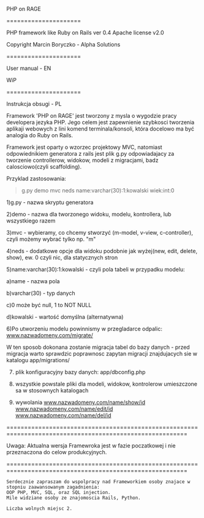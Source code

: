 PHP on RAGE

=====================

PHP framework like Ruby on Rails ver 0.4
Apache license v2.0

Copyright Marcin Boryczko - Alpha Solutions

=====================

User manual - EN

WiP

=====================

Instrukcja obsugi - PL

Framework 'PHP on RAGE' jest tworzony z mysla o wygodzie pracy developera jezyka PHP.
Jego celem jest zapewnienie szybkosci tworzenia aplikaji webowych z lini komend terminala/konsoli,
która docelowo ma być analogia do Ruby on Rails.

Framework jest oparty o wzorzec projektowy MVC, natomiast odpowiednikiem generatora z rails jest plik
g.py odpowiadajacy za tworzenie controllerow, widokow, modeli z migracjami, badz calosciowo(czyli scaffolding).

Przyklad zastosowania:

> g.py  demo  mvc  neds  name:varchar(30):1:kowalski  wiek:int:0

1)g.py - nazwa skryptu generatora

2)demo - nazwa dla tworzonego widoku, modelu, kontrollera, lub wszystkiego razem

3)mvc - wybieramy, co chcemy stworzyć (m-model, v-view, c-controller), czyli możemy wybrać tylko np. "m"

4)neds - dodatkowe opcje dla widoku podobnie jak wyżej(new, edit, delete, show), ew. 0 czyli nic, dla statycznych stron

5)name:varchar(30):1:kowalski  - czyli pola tabeli w przypadku modelu:

  a)name - nazwa pola
    
  b)varchar(30) - typ danych
  
  c)0 może być null, 1 to NOT NULL
  
  d)kowalski - wartość domyślna (alternatywna)
  
6)Po utworzeniu modelu powinnismy w przegladarce odpalic: 
  www.nazwadomeny.com/migrate/ 

W ten sposob dokonana zostanie migracja tabel do bazy danych - przed migracja warto sprawdzic poprawnosc zapytan                  migracji znajdujacych sie w katalogu app/migrations/

7) plik konfiguracyjny bazy danych: app/dbconfig.php

8) wszystkie powstale pliki dla modeli, widokow, kontrolerow umieszczone sa w stosownych katalogach

9) wywolania www.nazwadomeny.com/name/show/id  www.nazwadomeny.com/name/edit/id  www.nazwadomeny.com/name/del/id

=========================================================================================================

Uwaga: Aktualna wersja Framewroka jest w fazie poczatkowej i nie przeznaczona do celow produkcyjnych.

=========================================================================================================

    Serdecznie zapraszam do wspolpracy nad Frameworkiem osoby znajace w stopniu zaawansowanym zagadnienia:
    OOP PHP, MVC, SQL, oraz SQL injection.
    Mile widziane osoby ze znajomoscia Rails, Python.
    
    Liczba wolnych miejsc 2.

